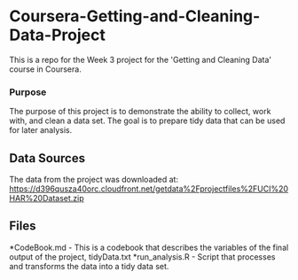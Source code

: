 Coursera-Getting-and-Cleaning-Data-Project
==========================================

This is a repo for the Week 3 project for the 'Getting and Cleaning Data' course in Coursera.

### Purpose
The purpose of this project is to demonstrate the ability to collect, work with, and clean a data set.  The goal is to prepare tidy data that can be used for later analysis. 

## Data Sources
The data from the project was downloaded at: https://d396qusza40orc.cloudfront.net/getdata%2Fprojectfiles%2FUCI%20HAR%20Dataset.zip 

## Files
*CodeBook.md - This is a codebook that describes the variables of the final output of the project, tidyData.txt
*run_analysis.R - Script that processes and transforms the data into a tidy data set.


